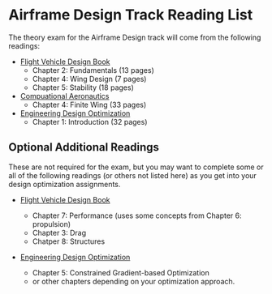 # Airframe Design Track Reading List

The theory exam for the Airframe Design track will come from the following readings:

- [Flight Vehicle Design Book](http://flowlab.groups.et.byu.net/me415/flight.pdf)
  - Chapter 2: Fundamentals (13 pages)
  - Chapter 4: Wing Design (7 pages)
  - Chapter 5: Stability (18 pages)
- [Compuational Aeronautics](https://byu.box.com/shared/static/ywfayozbj3sr2ot6b32u8nqk5brqvurt.pdf)
  - Chapter 4: Finite Wing (33 pages)
- [Engineering Design Optimization](http://flowlab.groups.et.byu.net/mdobook.pdf)
  - Chapter 1: Introduction (32 pages)


## Optional Additional Readings

These are not required for the exam, but you may want to complete some or all of the following readings (or others not listed here) as you get into your design optimization assignments.

- [Flight Vehicle Design Book](http://flowlab.groups.et.byu.net/me415/flight.pdf)
  - Chapter 7: Performance (uses some concepts from Chapter 6: propulsion)
  - Chapter 3: Drag
  - Chatper 8: Structures

- [Engineering Design Optimization](http://flowlab.groups.et.byu.net/mdobook.pdf)
  - Chapter 5: Constrained Gradient-based Optimization
  - or other chapters depending on your optimization approach.

